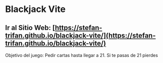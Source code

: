 # Blackjack Vite

## Ir al Sitio Web: [https://stefan-trifan.github.io/blackjack-vite/](https://stefan-trifan.github.io/blackjack-vite/)

Objetivo del juego: Pedir cartas hasta llegar a 21. Si te pasas de 21 pierdes
